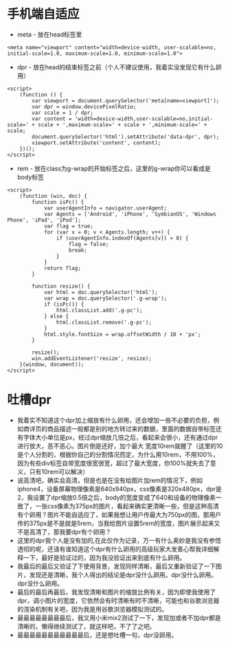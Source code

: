 # 手机端自适应
* meta - 放在head标签里
```
<meta name="viewport" content="width=device-width, user-scalable=no, initial-scale=1.0, maximum-scale=1.0, minimum-scale=1.0">
```
* dpr - 放在head的结束标签之前（个人不建议使用，我着实没发现它有什么卵用）
```
<script>
    (function () {
        var viewport = document.querySelector('meta[name=viewport]');
        var dpr = window.devicePixelRatio;
        var scale = 1 / dpr;
        var content = 'width=device-width,user-scalable=no,initial-scale=' + scale + ',maximum-scale=' + scale + ',minimum-scale=' + scale;
        document.querySelector('html').setAttribute('data-dpr', dpr);
        viewport.setAttribute('content', content);
    })();
</script>
```
* rem - 放在class为g-wrap的开始标签之后，这里的g-wrap你可以看成是body标签
```
<script>
    (function (win, doc) {
        function isPc() {
            var userAgentInfo = navigator.userAgent;
            var Agents = ['Android', 'iPhone', 'SymbianOS', 'Windows Phone', 'iPad', 'iPod'];
            var flag = true;
            for (var v = 0; v < Agents.length; v++) {
                if (userAgentInfo.indexOf(Agents[v]) > 0) {
                    flag = false;
                    break;
                }
            }
            return flag;
        }

        function resize() {
            var html = doc.querySelector('html');
            var wrap = doc.querySelector('.g-wrap');
            if (isPc()) {
                html.classList.add('.g-pc');
            } else {
                html.classList.remove('.g-pc');
            }
            html.style.fontSize = wrap.offsetWidth / 10 + 'px';
        }

        resize();
        win.addEventListener('resize', resize);
    }(window, document));
</script>
```
# 吐槽dpr
* 我着实不知道这个dpr加上缩放有什么卵用，还会增加一些不必要的负担，例如商详页的商品描述一般都是别的地方转过来的数据，里面的数据自带标签还有字体大小单位是px，经过dpr缩放几倍之后，看起来会很小，还有通过dpr进行放大，恶不恶心。图片倒是还好，加个最大 宽度10rem就醒了（这里的10是个人分割的，根据你自己的分割情况而定，为什么用10rem，不用100%，因为有些div标签自带宽度很宽很宽，超过了最大宽度，你100%就失去了意义，只有10rem可以解决）
* 说高清吧，确实会高清，但是也是在没有给图片加rem的情况下，例如iphone4，设备屏幕物理像素是640x940px，css像素是320x480px，dpr是2，我设置了dpr缩放0.5倍之后，body的宽度变成了640和设备的物理像素一致了，一张css像素为375px的图片，看起来确实更清晰一些，但是这种高清有个卵用？图片不能自适应了，如果我想让用户传最大为750px的图，那用户传的375px是不是就是5rem，当我给图片设置5rem的宽度，图片展示起来又不是高清了，那我要dpr有个卵用？
* 这里的dpr我个人是没有加的,在此仅作为记录，万一有什么奥妙是我没有参悟透彻的呢，还请有谁知道这个dpr有什么卵用的高级玩家大发善心帮我详细解释一下，最好是验证过的，因为我没验证出来到底有什么卵用。
* 我最后的最后又验证了下使用背景，发现同样清晰，最后又重新验证了一下图片，发现还是清晰，我个人得出的结论是dpr没什么卵用。dpr没什么卵用。dpr没什么卵用。
* 最后的最后再最后，我发现清晰和图片的缩放比例有关，因为即使我使用了dpr，调小图片的宽度，它依然会有时清晰有时不清晰，可能也和谷歌浏览器的渲染机制有关吧，因为我是用谷歌浏览器模拟测试的。
* 最最最最最最最最后，我又用小米mix2测试了一下，发现加或者不加dpr都是清晰的，懒得继续测试了，就这样吧，不了了之吧。
* 最最最最最最最最最最最后，还是想吐槽一句，dpr没卵用。